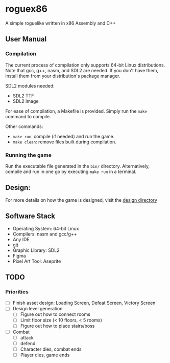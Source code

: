 # roguex86

A simple roguelike written in x86 Assembly and C++

## User Manual

### Compilation

The current process of compilation only supports 64-bit Linux distributions. Note that gcc, g++, nasm, and SDL2 are needed. If you don't have them, install them from your distribution's package manager.

SDL2 modules needed:

- SDL2 TTF
- SDL2 Image

For ease of compilation, a Makefile is provided. Simply run the `make` command to compile.

Other commands:

- `make run`: compile (if needed) and run the game.
- `make clean`: remove files built during compilation.

### Running the game

Run the executable file generated in the `bin/` directory. Alternatively, compile and run in one go by executing `make run` in a terminal.

## Design:

For more details on how the game is designed, visit the [design directory](./design/)

## Software Stack

- Operating System: 64-bit Linux
- Compilers: nasm and gcc/g++
- Any IDE
- git
- Graphic Library: SDL2
- Figma
- Pixel Art Tool: Aseprite

## TODO

### Priorities

- [ ] Finish asset design: Loading Screen, Defeat Screen, Victory Screen
- [ ] Design level generation
    - [ ] Figure out how to connect rooms
    - [ ] Limit floor size (< 10 floors, < 5 rooms)
    - [ ] Figure out how to place stairs/boss
- [ ] Combat
    - [ ] attack
    - [ ] defend
    - [ ] Character dies, combat ends
    - [ ] Player dies, game ends
